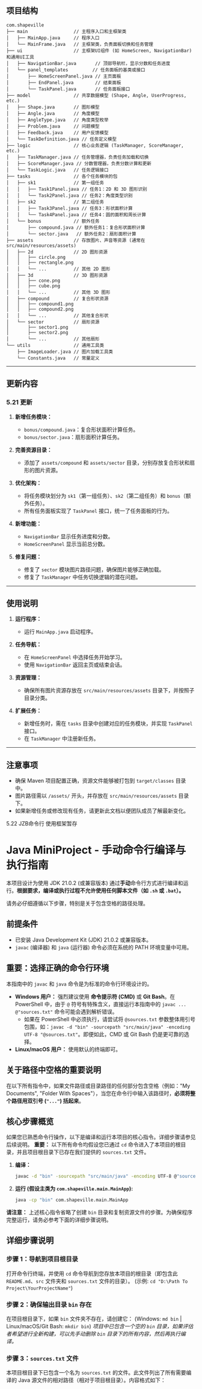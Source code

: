 ## 项目结构

```plaintext
com.shapeville
├── main                 // 主程序入口和主框架类
│   ├── MainApp.java     // 程序入口
│   └── MainFrame.java   // 主框架类，负责面板切换和任务管理
├── ui                   // 主框架UI组件 (如 HomeScreen, NavigationBar) 和通用UI工具
│   ├── NavigationBar.java       // 顶部导航栏，显示分数和任务进度
│   └── panel_templates         // 任务面板的基类或接口
│       ├── HomeScreenPanel.java // 主页面板
│       ├── EndPanel.java        // 结束面板
│       └── TaskPanel.java       // 任务面板接口
├── model                // 共享数据模型 (Shape, Angle, UserProgress, etc.)
│   ├── Shape.java       // 图形模型
│   ├── Angle.java       // 角度模型
│   ├── AngleType.java   // 角度类型枚举
│   ├── Problem.java     // 问题模型
│   ├── Feedback.java    // 用户反馈模型
│   └── TaskDefinition.java // 任务定义模型
├── logic                // 核心业务逻辑 (TaskManager, ScoreManager, etc.)
│   ├── TaskManager.java // 任务管理器，负责任务加载和切换
│   ├── ScoreManager.java // 分数管理器，负责分数计算和更新
│   └── TaskLogic.java   // 任务逻辑接口
├── tasks                // 各个任务模块的包
│   ├── sk1              // 第一组任务
│   │   ├── Task1Panel.java // 任务1：2D 和 3D 图形识别
│   │   └── Task2Panel.java // 任务2：角度类型识别
│   ├── sk2              // 第二组任务
│   │   ├── Task3Panel.java // 任务3：形状面积计算
│   │   └── Task4Panel.java // 任务4：圆的面积和周长计算
│   └── bonus            // 额外任务
│       ├── compound.java // 额外任务1：复合形状面积计算
│       └── sector.java   // 额外任务2：扇形面积计算
├── assets               // 存放图片、声音等资源 (通常在 src/main/resources/assets)
│   ├── 2d               // 2D 图形资源
│   │   ├── circle.png
│   │   ├── rectangle.png
│   │   └── ...          // 其他 2D 图形
│   ├── 3d               // 3D 图形资源
│   │   ├── cone.png
│   │   ├── cube.png
│   │   └── ...          // 其他 3D 图形
│   ├── compound         // 复合形状资源
│   │   ├── compound1.png
│   │   ├── compound2.png
│   │   └── ...          // 其他复合形状
│   └── sector           // 扇形资源
│       ├── sector1.png
│       ├── sector2.png
│       └── ...          // 其他扇形
└── utils                // 通用工具类
    ├── ImageLoader.java // 图片加载工具类
    └── Constants.java   // 常量定义
```

---

## 更新内容

### **5.21 更新**
1. **新增任务模块：**
   - `bonus/compound.java`：复合形状面积计算任务。
   - `bonus/sector.java`：扇形面积计算任务。

2. **完善资源目录：**
   - 添加了 `assets/compound` 和 `assets/sector` 目录，分别存放复合形状和扇形的图片资源。

3. **优化架构：**
   - 将任务模块划分为 `sk1`（第一组任务）、`sk2`（第二组任务）和 `bonus`（额外任务）。
   - 所有任务面板实现了 `TaskPanel` 接口，统一了任务面板的行为。

4. **新增功能：**
   - `NavigationBar` 显示任务进度和分数。
   - `HomeScreenPanel` 显示当前总分数。

5. **修复问题：**
   - 修复了 `sector` 模块图片路径问题，确保图片能够正确加载。
   - 修复了 `TaskManager` 中任务切换逻辑的潜在问题。

---

## 使用说明

1. **运行程序：**
   - 运行 `MainApp.java` 启动程序。

2. **任务导航：**
   - 在 `HomeScreenPanel` 中选择任务开始学习。
   - 使用 `NavigationBar` 返回主页或结束会话。

3. **资源管理：**
   - 确保所有图片资源存放在 `src/main/resources/assets` 目录下，并按照子目录分类。

4. **扩展任务：**
   - 新增任务时，需在 `tasks` 目录中创建对应的任务模块，并实现 `TaskPanel` 接口。
   - 在 `TaskManager` 中注册新任务。

---

## 注意事项

- 确保 Maven 项目配置正确，资源文件能够被打包到 `target/classes` 目录中。
- 图片路径需以 `/assets/` 开头，并存放在 `src/main/resources/assets` 目录下。
- 如果新增任务或修改现有任务，请更新此文档以便团队成员了解最新变化。



5.22 JZB命令行 使用框架暂存
# Java MiniProject - 手动命令行编译与执行指南

本项目设计为使用 JDK 21.0.2 (或兼容版本) 通过**手动**命令行方式进行编译和运行。**根据要求，编译或执行过程不允许使用任何脚本文件（如 `.sh` 或 `.bat`）。**

请务必仔细遵循以下步骤，特别是关于包含空格的路径处理。

## 前提条件

*   已安装 Java Development Kit (JDK) 21.0.2 或兼容版本。
*   `javac` (编译器) 和 `java` (运行器) 命令必须在系统的 PATH 环境变量中可用。

## 重要：选择正确的命令行环境

本指南中的 `javac` 和 `java` 命令是为标准的命令行环境设计的。

*   **Windows 用户：** 强烈建议使用 **命令提示符 (CMD)** 或 **Git Bash**。在 PowerShell 中，由于 `@` 符号有特殊含义，直接运行本指南中的 `javac ... @"sources.txt"` 命令可能会遇到解析错误。
    *   如果在 PowerShell 中必须执行，请尝试将 `@sources.txt` 参数整体用引号包围，如：`javac -d "bin" -sourcepath "src/main/java" -encoding UTF-8 "@sources.txt"`。即便如此，CMD 或 Git Bash 仍是更可靠的选择。
*   **Linux/macOS 用户：** 使用默认的终端即可。

## 关于路径中空格的重要说明

在以下所有指令中，如果文件路径或目录路径的任何部分包含空格（例如："My Documents", "Folder With Spaces"），当您在命令行中输入该路径时，**必须将整个路径用双引号 (`"..."`) 括起来**。

## 核心步骤概览

如果您已熟悉命令行操作，以下是编译和运行本项目的核心指令。详细步骤请参见后续说明。
**重要：** 以下所有命令均假设您已通过 `cd` 命令进入了本项目的根目录，并且项目根目录下已存在我们提供的 `sources.txt` 文件。

1.  **编译：**
    ```bash
    javac -d "bin" -sourcepath "src/main/java" -encoding UTF-8 @"sources.txt"
    ```
2.  **运行 (假设主类为 `com.shapeville.main.MainApp`):**
    ```bash
    java -cp "bin" com.shapeville.main.MainApp
    ```

**请注意：** 上述核心指令省略了创建 `bin` 目录和复制资源文件的步骤。为确保程序完整运行，请务必参考下面的详细步骤说明。

## 详细步骤说明

### 步骤 1：导航到项目根目录
   打开命令行终端，并使用 `cd` 命令导航到您存放本项目的根目录（即包含此 `README.md`、`src` 文件夹和 `sources.txt` 文件的目录）。
   (示例: `cd "D:\Path To Project\YourProjectName"`)

### 步骤 2：确保输出目录 `bin` 存在
   在项目根目录下，如果 `bin` 文件夹不存在，请创建它：
   (Windows: `md bin` | Linux/macOS/Git Bash: `mkdir bin`)
   *项目中已包含一个空的 `bin` 目录，如果评估者希望进行全新构建，可以先手动删除 `bin` 目录下的所有内容，然后再执行编译。*

### 步骤 3：`sources.txt` 文件
   本项目根目录下已包含一个名为 `sources.txt` 的文件。此文件列出了所有需要编译的 Java 源文件的相对路径（相对于项目根目录）。内容格式如下：